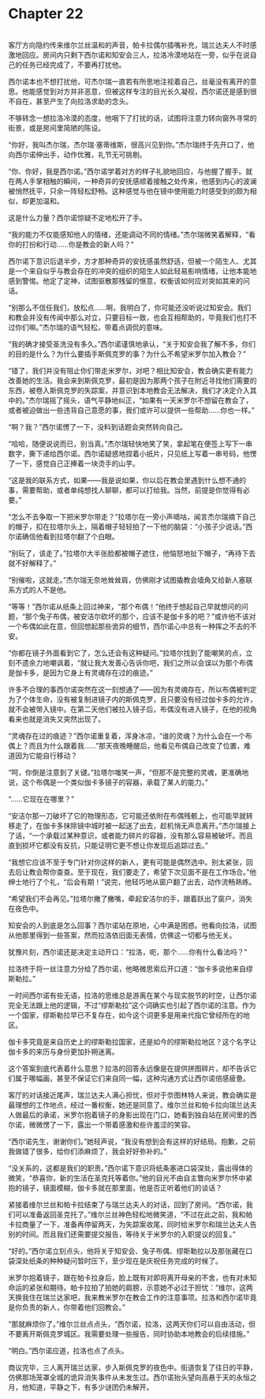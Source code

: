 # Chapter 22

<br>
客厅方向隐约传来维尔兰丝温和的声音，帕卡拉偶尔插嘴补充，瑞兰达夫人不时感激地回应。房间内只剩下西尔诺和知安会三人，拉洛冷漠地站在一旁，似乎在说自己的任务已经完成了，不要再打扰他。

西尔诺本也不想打扰他，可杰尔瑞一直若有所思地注视着自己，丝毫没有离开的意思。他能感觉到对方并非恶意，但被这样专注的目光长久凝视，西尔诺还是感到很不自在，甚至产生了向拉洛求助的念头。

不够转念一想拉洛冷漠的态度，他咽下了打扰的话，试图将注意力转向窗外寻常的街景，或是房间里简陋的陈设。

“你好，我叫杰尔瑞，杰尔瑞·塞蒂维斯，很高兴见到你。”杰尔瑞终于先开口了，他向西尔诺伸出手，动作优雅，礼节无可挑剔。

“你、你好，我是西尔诺。”西尔诺学着对方的样子礼貌地回应，与他握了握手。就在两人手掌相触的瞬间，一种奇异的安抚感顺着接触之处传来，他感到内心的波澜被悄然抚平，只余一阵轻松舒畅。这种感觉与他在镜中使用能力时感受到的颇为相似，却更加温和。

这是什么力量？西尔诺惊疑不定地松开了手。

“我的能力不仅能感知他人的情绪，还能调动不同的情绪。”杰尔瑞微笑着解释，“看你的打扮和行动……你是教会的新人吗？”

西尔诺下意识后退半步，方才那种奇异的安抚感虽然舒适，但被一个陌生人、尤其是一个来自似乎与教会存在的冲突的组织的陌生人如此轻易影响情绪，让他本能地感到警惕。他定了定神，试图驱散那残留的惬意，权衡该如何应对突如其来的问话。

“别那么不信任我们，放松点……啊，我明白了，你可能还没听说过知安会。我们和教会并没有传闻中那么对立，只要目标一致，也会互相帮助的，毕竟我们也打不过你们嘛。”杰尔瑞的语气轻松，带着点调侃的意味。

“我的确才接受圣洗没有多久。”西尔诺谨慎地承认，“关于知安会我了解不多，你们的目的是什么？为什么要插手斯佩克罗的事？为什么不希望米罗尔加入教会？”

“错了，我们并没有阻止你们带走米罗尔，对吧？相比知安会，教会确实更有能力改善她的生活。我会来到斯佩克罗，最初是因为那两个孩子在附近寻找他们需要的东西，被卷入斯佩克罗的失踪案，并意识到本地教会无法解决，我们才决定介入其中的。”杰尔瑞摇了摇头，语气平静地纠正，“如果有一天米罗尔不想留在教会了，或者被迫做出一些违背自己意愿的事，我们或许可以提供一些帮助……你也一样。”

“啊？我？”西尔诺愣了一下，没料到话题会突然转向自己。

“哈哈，随便说说而已，别当真。”杰尔瑞轻快地笑了笑，拿起笔在便签上写下一串数字，撕下递给西尔诺。西尔诺疑惑地捏着小纸片，只见纸上写着一串号码，他愣了一下，感觉自己正捧着一块烫手的山芋。

“这是我的联系方式，如果——我是说如果，你以后在教会里遇到什么想不通的事，需要帮助，或者单纯想找人聊聊，都可以打给我。当然，前提是你觉得有必要。”

“怎么不去争取一下把米罗尔带走？”拉塔尔在一旁小声嘀咕，闻言杰尔瑞摘下自己的帽子，扣在拉塔尔头上，隔着帽子轻轻拍了一下他的脑袋：“小孩子少说话。”西尔诺确信他看到拉塔尔翻了个白眼。

“别玩了，该走了。”拉塔尔大半张脸都被帽子遮住，他恼怒地扯下帽子，“再待下去就不好解释了。”

“别催啦，这就走。”杰尔瑞无奈地耸耸肩，仿佛刚才试图撬教会墙角又给新人塞联系方式的人不是他。

“等等！”西尔诺从纸条上回过神来，“那个布偶！”他终于想起自己早就想问的问题，“那个兔子布偶，被安洁尔砍坏的那个，应该不是伽卡多的吧？”或许他不该对一个布偶如此在意，但回想起那些诡异的细节，西尔诺心中总有一种挥之不去的不安。

“你都在镜子外面看到它了，怎么还会有这种疑问。”拉塔尔找到了能嘲笑的点，立刻不遗余力地嘲讽着，“就让我大发善心告诉你吧，我们之所以会误以为那个布偶是伽卡多，是因为它身上有灵魂存在过的痕迹。”

许多不合理的事西尔诺突然在这一刻想通了——因为有灵魂存在，所以布偶被判定为了个体生命，没有被复制进镜子内的斯佩克罗，且只要没有经过伽卡多的允许，就不会被带入镜中。在第二天他们被拉入镜子后，布偶没有进入镜子，在他的视角看来也就是消失又突然出现了。

“灵魂存在过的痕迹？”西尔诺重复着，浑身冰凉，“谁的灵魂？为什么会在一个布偶上？而且为什么跟着我……”那天夜晚睡醒后，他看见布偶自己改变了位置，难道因为它能自行移动？

“呵，你倒是注意到了关键。”拉塔尔嗤笑一声，“但那不是完整的灵魂，更准确地说，这个布偶是一个类似伽卡多镜子的容器，承载了某人的能力。”

“……它现在在哪里？”

“安洁尔那一刀破坏了它的物理形态，它可能还依附在布偶残骸上，也可能早就转移走了，在伽卡多抹除镜中城时被一起送了出去，趁机悄无声息离开。”杰尔瑞接上了话，“一个承载过某种意识，或者能力碎片的容器，没有那么容易被破坏。而且直到损坏它都没有反抗，只能证明它更不想让你发现后追踪过去。”

“我想它应该不至于专门针对你这样的新人，更有可能是偶然选中。别太紧张，回去后让教会帮你查查。至于现在，我们要走了，希望下次见面不是在工作场合。”他绅士地行了个礼，“后会有期！”说完，他轻巧地从窗户翻了出去，动作流畅熟练。

“希望我们不会再见。”拉塔尔撇了撇嘴，牵起安洁尔的手，跟着跃出了窗户，消失在夜色中。

知安会的人到底是怎么回事？西尔诺站在原地，心中满是困惑。他看向拉洛，试图从他那里得到一些答案，然而拉洛依旧面无表情，仿佛这一切都与他无关。

犹豫片刻，西尔诺还是决定主动开口：“拉洛，呃，那个……你有什么看法吗？”

拉洛终于将一丝注意力分给了西尔诺，他略微思索后开口道：“伽卡多说他来自缪斯勒拉。”

一时间西尔诺有些无语，拉洛的思维总是游离在某个与现实脱节的时空，让西尔诺完全无法跟上他的逻辑，不过“缪斯勒拉”这个词确实也引起了西尔诺的注意。作为一个国家，缪斯勒拉早已不复存在，如今这个词更多是用来代指它曾经所在的地区。

伽卡多究竟是来自历史上的缪斯勒拉国家，还是如今的缪斯勒拉地区？这个名字让伽卡多的来历与身份更加扑朔迷离。

这个答案到底代表着什么意思？拉洛的回答永远像是在提供拼图碎片，却不告诉它们属于哪幅画，甚至不保证它们来自同一幅，这种沟通方式让西尔诺倍感疲惫。

客厅的对话接近尾声，瑞兰达夫人满心担忧，但对于奈图林特人来说，教会确实是最理想的工作地点，经过一番权衡，她还是同意了。维尔兰丝和帕卡拉向瑞兰达夫人做最后的承诺，米罗尔抱着镜子的身影出现在门口，她看到独自站在房间里的西尔诺，微微愣了一下，露出一个带着感激和些许羞涩的笑容。

“西尔诺先生，谢谢你们。”她轻声说，“我没有想到会有这样的好结局。抱歉，之前我做错了很多，给你们添麻烦了，我会好好弥补的。”

“没关系的，这都是我们的职责。”西尔诺下意识将纸条塞进口袋深处，露出得体的微笑，“恭喜你，新的生活在圣克托等着你。”他的目光不由自主瞥向米罗尔怀中紧抱的镜子，镜面模糊，伽卡多就在那里面，他是否正听着他们的谈话？

紧接着维尔兰丝和帕卡拉结束了与瑞兰达夫人的对话，回到了房间。“西尔诺，我们可以准备返回圣克托了。”维尔兰丝神色轻松地微笑道，“不过在此之前，我和帕卡拉商量了一下，准备再停留两天，为失踪案收尾，同时给米罗尔和瑞兰达夫人告别的时间。而且我们还需要提交报告，等待关于米罗尔的入职提议的回复。”

“好的。”西尔诺立刻点头，他将关于知安会、兔子布偶、缪斯勒拉以及那张藏在口袋深处纸条的种种疑问暂时压下，至少现在是庆祝任务完成的时候了。

米罗尔抱着镜子，跟在帕卡拉身后，脸上既有对即将离开母亲的不舍，也有对未知命运的紧张和期待。帕卡拉拍了拍她的肩膀，示意她不必过于担忧：“维尔，这两天换我住在瑞兰达家吧，我来教米罗尔在教会工作的注意事项。拉洛和西尔诺毕竟是你负责的新人，你带着他们回教会。”

“那就麻烦你了。”维尔兰丝点点头，“西尔诺，拉洛，这两天你们可以自由活动，但不要离开斯佩克罗城区。我需要处理一些报告，同时协助本地教会的后续措施。”

“明白。”西尔诺应道，拉洛也点了点头。

商议完毕，三人离开瑞兰达家，步入斯佩克罗的夜色中。街道恢复了往日的平静，仿佛那场笼罩全城的诡异消失事件从未发生过。西尔诺抬头望向高悬于天的永恒之月，他知道，平静之下，有多少谜团仍未解开。

